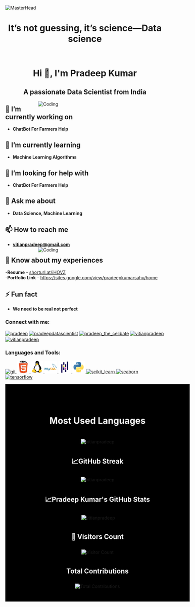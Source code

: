 ![MasterHead](https://nielseniq.com/wp-content/uploads/sites/4/2021/02/data-science-icon-animation-banner-clockwise-4.gif)
<h1 align="center">It’s not guessing, it’s science—Data science</h1> <br>
<h1 align="center">Hi 👋, I'm Pradeep Kumar</h1>
<h2 align="center">A passionate Data Scientist from India</h3>

<img align="right" alt="Coding" width="400" src="https://miro.medium.com/max/1400/0*H4cHks1eEdrW7Zlz.gif"> </p>

## 🔭 I’m currently working on 
- **ChatBot For Farmers Help**

## 🌱 I’m currently learning 
- **Machine Learning Algorithms**

## 🤝 I’m looking for help with 
- **ChatBot For Farmers Help**

## 💬 Ask me about 
- **Data Science, Machine Learning**

## 📫 How to reach me 
- **vitianpradeep@gmail.com**
<img align="right" alt="Coding" width="400" src="https://ucarecdn.com/687262eb-1a0c-4a53-8de8-317b1eff509a/"> </p>
## 📄 Know about my experiences 
-**Resume** - [shorturl.at/iHOVZ](shorturl.at/iHOVZ) <br/>
-**Portfolio Link** - https://sites.google.com/view/pradeepkumarsahu/home

## ⚡ Fun fact 
- **We need to be real not perfect**

<h3 align="left">Connect with me:</h3>
<p align="centre">
  <a href="https://www.linkedin.com/in/pradeep-kumar-ram-ram/" target="blank"><img align="center" src="https://raw.githubusercontent.com/rahuldkjain/github-profile-readme-generator/master/src/images/icons/Social/linked-in-alt.svg" alt="pradeep" height="30" width="40" /></a>
<a href="https://kaggle.com/pradeepdatascientist" target="blank"><img align="center" src="https://raw.githubusercontent.com/rahuldkjain/github-profile-readme-generator/master/src/images/icons/Social/kaggle.svg" alt="pradeepdatascientist" height="30" width="40" /></a>
<a href="https://instagram.com/pradeep_the_celibate" target="blank"><img align="center" src="https://raw.githubusercontent.com/rahuldkjain/github-profile-readme-generator/master/src/images/icons/Social/instagram.svg" alt="pradeep_the_celibate" height="30" width="40" /></a>
<a href="https://www.hackerrank.com/vitianpradeep" target="blank"><img align="center" src="https://raw.githubusercontent.com/rahuldkjain/github-profile-readme-generator/master/src/images/icons/Social/hackerrank.svg" alt="vitianpradeep" height="30" width="40" /></a>
<a href="https://leetcode.com/22MCA1049/" target="blank"><img align="center" src="https://raw.githubusercontent.com/rahuldkjain/github-profile-readme-generator/master/src/images/icons/Social/leet-code.svg" alt="vitianpradeep" height="30" width="40" /></a>
</p>

<h3 align="left">Languages and Tools:</h3>
<p align="left"> <a href="https://git-scm.com/" target="_blank" rel="noreferrer"> <img src="https://www.vectorlogo.zone/logos/git-scm/git-scm-icon.svg" alt="git" width="40" height="40"/> </a> <a href="https://www.w3.org/html/" target="_blank" rel="noreferrer"> <img src="https://raw.githubusercontent.com/devicons/devicon/master/icons/html5/html5-original-wordmark.svg" alt="html5" width="40" height="40"/> </a> <a href="https://www.linux.org/" target="_blank" rel="noreferrer"> <img src="https://raw.githubusercontent.com/devicons/devicon/master/icons/linux/linux-original.svg" alt="linux" width="40" height="40"/> </a> <a href="https://www.mysql.com/" target="_blank" rel="noreferrer"> <img src="https://raw.githubusercontent.com/devicons/devicon/master/icons/mysql/mysql-original-wordmark.svg" alt="mysql" width="40" height="40"/> </a> <a href="https://pandas.pydata.org/" target="_blank" rel="noreferrer"> <img src="https://raw.githubusercontent.com/devicons/devicon/2ae2a900d2f041da66e950e4d48052658d850630/icons/pandas/pandas-original.svg" alt="pandas" width="40" height="40"/> </a> <a href="https://www.python.org" target="_blank" rel="noreferrer"> <img src="https://raw.githubusercontent.com/devicons/devicon/master/icons/python/python-original.svg" alt="python" width="40" height="40"/> </a> <a href="https://scikit-learn.org/" target="_blank" rel="noreferrer"> <img src="https://upload.wikimedia.org/wikipedia/commons/0/05/Scikit_learn_logo_small.svg" alt="scikit_learn" width="40" height="40"/> </a> <a href="https://seaborn.pydata.org/" target="_blank" rel="noreferrer"> <img src="https://seaborn.pydata.org/_images/logo-mark-lightbg.svg" alt="seaborn" width="40" height="40"/> </a> <a href="https://www.tensorflow.org" target="_blank" rel="noreferrer"> <img src="https://www.vectorlogo.zone/logos/tensorflow/tensorflow-icon.svg" alt="tensorflow" width="40" height="40"/> </a> </p>

<!-- ## Most Used Languages
<a><img align="left" src="https://github-readme-stats.vercel.app/api/top-langs?username=vitianpradeep&show_icons=true&locale=en&layout=compact" alt="vitianpradeep" /> </a>
  
## 📈 GitHub Streak:
<a><img  src="https://github-readme-streak-stats.herokuapp.com/?user=vitianpradeep&" alt="vitianpradeep" /></a>

## 📈 Pradeep kumar's GitHub Stats:
<a>&nbsp;<img align="center" src="https://github-readme-stats.vercel.app/api?username=vitianpradeep&show_icons=true&locale=en" alt="vitianpradeep" /></a>

## 🚀 Visitors Count:
![Visitor Count](https://profile-counter.glitch.me/vitianpradeep/count.svg) -->


<div align="center" style="background-color:#000000; padding: 40px; width: 100%;">
  <h1 style="color:#FFFFFF; background-color:#000000; padding: 20px;">Most Used Languages</h1>
<a><img align="center" src="https://github-readme-stats.vercel.app/api/top-langs?username=vitianpradeep&show_icons=true&locale=en&layout=compact&bg_color=FFFFFF&text_color=000000&hide_border=true" alt="vitianpradeep" /></a>
<br/>
  <h2 style="color:#FFFFFF; background-color:#000000; padding: 10px;">📈GitHub Streak</h2>
  <a><img align="center" src="https://github-readme-streak-stats.herokuapp.com/?user=vitianpradeep&background=FFFFFF&ring=000000&fire=DD2727&currStreakNum=000000&sideLabels=000000&currStreakLabel=000000&dates=000000&stroke=000000&hide_border=true" alt="vitianpradeep" /></a>
  <br/>
  <h2 style="color:#FFFFFF; background-color:#000000; padding: 10px;">📈Pradeep Kumar's GitHub Stats</h2>
  <a>&nbsp;<img align="center" src="https://github-readme-stats.vercel.app/api?username=vitianpradeep&show_icons=true&locale=en&bg_color=000000&text_color=FFFFFF&hide_border=true" alt="vitianpradeep" /></a>
  <br/>
  <h2 style="color:#FFFFFF; background-color:#000000; padding: 10px;">🚀 Visitors Count</h2>
  <img src="https://profile-counter.glitch.me/vitianpradeep/count.svg" alt="Visitor Count" />
  <br/>
  <h2 style="color:#FFFFFF; background-color:#000000; padding: 10px;">Total Contributions</h2>
  <img src="https://img.shields.io/github/last-commit/vitianpradeep/vitianpradeep?color=FFFFFF&labelColor=000000&logo=github&style=for-the-badge" alt="Total Contributions" />
  <br/>
</div>
